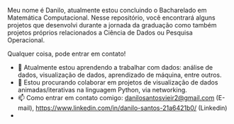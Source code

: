 Meu nome é Danilo, atualmente estou concluindo o Bacharelado em Matemática Computacional. Nesse repositório, você encontrará alguns projetos que desenvolvi durante a jornada da graduação como também projetos próprios relacionados a Ciência de Dados ou Pesquisa Operacional.

Qualquer coisa, pode entrar em contato!

- 🌱 Atualmente estou aprendendo a trabalhar com dados: análise de dados, visualização de dados, aprendizado de máquina, entre outros.
- 👯 Estou procurando colaborar em projetos de visualização de dados animadas/iterativas na linguagem Python, via networking.
- 📫 Como entrar em contato comigo: danilosantosvieir2@gmail.com (E-mail), https://www.linkedin.com/in/danilo-santos-21a6421b0/ (Linkedin)
- 
<!--
**Danilosvsv/Danilosvsv** is a ✨ _special_ ✨ repository because its `README.md` (this file) appears on your GitHub profile.

Here are some ideas to get you started:

- 🔭 I’m currently working on ...
- 🌱 I’m currently learning ...
- 👯 I’m looking to collaborate on ...
- 🤔 I’m looking for help with ...
- 💬 Ask me about ...
- 📫 How to reach me: ...
- 😄 Pronouns: ...
- ⚡ Fun fact: ...
-->
